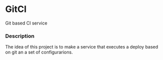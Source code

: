 # GitCI
Git based CI service

### Description
The idea of this project is to make a service that executes a deploy based on git an a set of configurarions.
